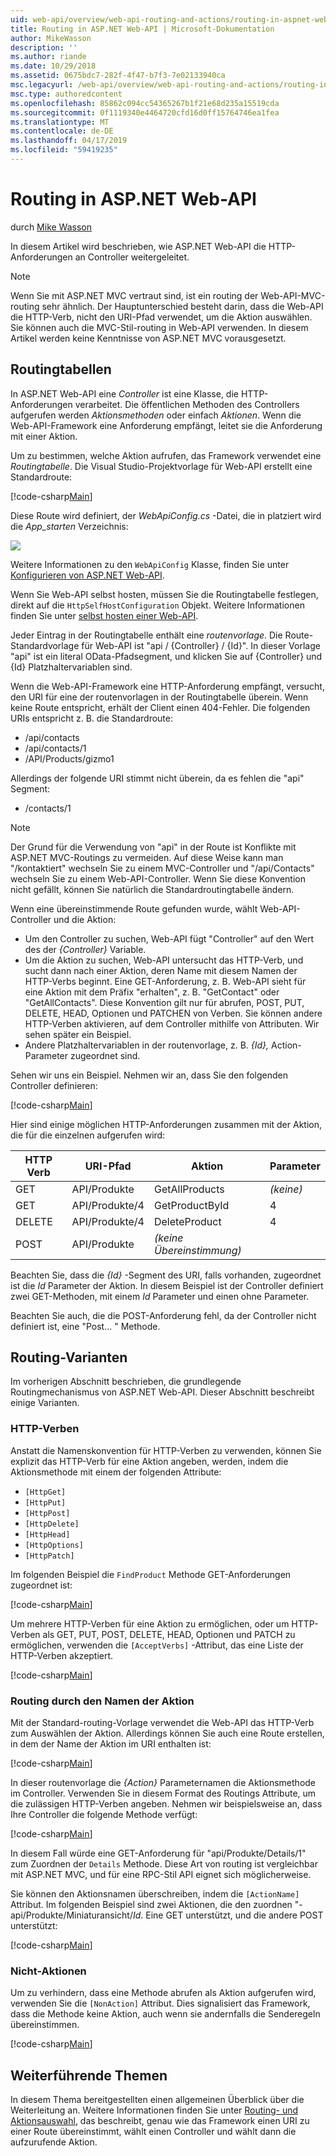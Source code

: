 ```yaml
---
uid: web-api/overview/web-api-routing-and-actions/routing-in-aspnet-web-api
title: Routing in ASP.NET Web-API | Microsoft-Dokumentation
author: MikeWasson
description: ''
ms.author: riande
ms.date: 10/29/2018
ms.assetid: 0675bdc7-282f-4f47-b7f3-7e02133940ca
msc.legacyurl: /web-api/overview/web-api-routing-and-actions/routing-in-aspnet-web-api
msc.type: authoredcontent
ms.openlocfilehash: 85862c094cc54365267b1f21e68d235a15519cda
ms.sourcegitcommit: 0f1119340e4464720cfd16d0ff15764746ea1fea
ms.translationtype: MT
ms.contentlocale: de-DE
ms.lasthandoff: 04/17/2019
ms.locfileid: "59419235"
---
```

# <a name="routing-in-aspnet-web-api"></a>Routing in ASP.NET Web-API

durch [Mike Wasson](https://github.com/MikeWasson)

In diesem Artikel wird beschrieben, wie ASP.NET Web-API die HTTP-Anforderungen an Controller weitergeleitet.

> [!NOTE]
> Wenn Sie mit ASP.NET MVC vertraut sind, ist ein routing der Web-API-MVC-routing sehr ähnlich. Der Hauptunterschied besteht darin, dass die Web-API die HTTP-Verb, nicht den URI-Pfad verwendet, um die Aktion auswählen. Sie können auch die MVC-Stil-routing in Web-API verwenden. In diesem Artikel werden keine Kenntnisse von ASP.NET MVC vorausgesetzt.

## <a name="routing-tables"></a>Routingtabellen

In ASP.NET Web-API eine *Controller* ist eine Klasse, die HTTP-Anforderungen verarbeitet. Die öffentlichen Methoden des Controllers aufgerufen werden *Aktionsmethoden* oder einfach *Aktionen*. Wenn die Web-API-Framework eine Anforderung empfängt, leitet sie die Anforderung mit einer Aktion.

Um zu bestimmen, welche Aktion aufrufen, das Framework verwendet eine *Routingtabelle*. Die Visual Studio-Projektvorlage für Web-API erstellt eine Standardroute:

[!code-csharp[Main](routing-in-aspnet-web-api/samples/sample1.cs)]

Diese Route wird definiert, der *WebApiConfig.cs* -Datei, die in platziert wird die *App\_starten* Verzeichnis:

![](routing-in-aspnet-web-api/_static/image1.png)

Weitere Informationen zu den `WebApiConfig` Klasse, finden Sie unter [Konfigurieren von ASP.NET Web-API](../advanced/configuring-aspnet-web-api.md).

Wenn Sie Web-API selbst hosten, müssen Sie die Routingtabelle festlegen, direkt auf die `HttpSelfHostConfiguration` Objekt. Weitere Informationen finden Sie unter [selbst hosten einer Web-API](../older-versions/self-host-a-web-api.md).

Jeder Eintrag in der Routingtabelle enthält eine *routenvorlage*. Die Route-Standardvorlage für Web-API ist &quot;api / {Controller} / {Id}&quot;. In dieser Vorlage &quot;api&quot; ist ein literal OData-Pfadsegment, und klicken Sie auf {Controller} und {Id} Platzhaltervariablen sind.

Wenn die Web-API-Framework eine HTTP-Anforderung empfängt, versucht, den URI für eine der routenvorlagen in der Routingtabelle überein. Wenn keine Route entspricht, erhält der Client einen 404-Fehler. Die folgenden URIs entspricht z. B. die Standardroute:

- /api/contacts
- /api/contacts/1
- /API/Products/gizmo1

Allerdings der folgende URI stimmt nicht überein, da es fehlen die &quot;api&quot; Segment:

- /contacts/1

> [!NOTE]
> Der Grund für die Verwendung von "api" in der Route ist Konflikte mit ASP.NET MVC-Routings zu vermeiden. Auf diese Weise kann man &quot;/kontaktiert&quot; wechseln Sie zu einem MVC-Controller und &quot;/api/Contacts&quot; wechseln Sie zu einem Web-API-Controller. Wenn Sie diese Konvention nicht gefällt, können Sie natürlich die Standardroutingtabelle ändern.

Wenn eine übereinstimmende Route gefunden wurde, wählt Web-API-Controller und die Aktion:

- Um den Controller zu suchen, Web-API fügt &quot;Controller&quot; auf den Wert des der *{Controller}* Variable.
- Um die Aktion zu suchen, Web-API untersucht das HTTP-Verb, und sucht dann nach einer Aktion, deren Name mit diesem Namen der HTTP-Verbs beginnt. Eine GET-Anforderung, z. B. Web-API sieht für eine Aktion mit dem Präfix &quot;erhalten&quot;, z. B. &quot;GetContact&quot; oder &quot;GetAllContacts&quot;. Diese Konvention gilt nur für abrufen, POST, PUT, DELETE, HEAD, Optionen und PATCHEN von Verben. Sie können andere HTTP-Verben aktivieren, auf dem Controller mithilfe von Attributen. Wir sehen später ein Beispiel.
- Andere Platzhaltervariablen in der routenvorlage, z. B. *{Id},* Action-Parameter zugeordnet sind.

Sehen wir uns ein Beispiel. Nehmen wir an, dass Sie den folgenden Controller definieren:

[!code-csharp[Main](routing-in-aspnet-web-api/samples/sample2.cs)]

Hier sind einige möglichen HTTP-Anforderungen zusammen mit der Aktion, die für die einzelnen aufgerufen wird:

| HTTP Verb | URI-Pfad | Aktion | Parameter |
| --- | --- | --- | --- |
| GET | API/Produkte | GetAllProducts | *(keine)* |
| GET | API/Produkte/4 | GetProductById | 4 |
| DELETE | API/Produkte/4 | DeleteProduct | 4 |
| POST | API/Produkte | *(keine Übereinstimmung)* |  |

Beachten Sie, dass die *{Id}* -Segment des URI, falls vorhanden, zugeordnet ist die *Id* Parameter der Aktion. In diesem Beispiel ist der Controller definiert zwei GET-Methoden, mit einem *Id* Parameter und einen ohne Parameter.

Beachten Sie auch, die die POST-Anforderung fehl, da der Controller nicht definiert ist, eine &quot;Post... &quot; Methode.

## <a name="routing-variations"></a>Routing-Varianten

Im vorherigen Abschnitt beschrieben, die grundlegende Routingmechanismus von ASP.NET Web-API. Dieser Abschnitt beschreibt einige Varianten.

### <a name="http-verbs"></a>HTTP-Verben

Anstatt die Namenskonvention für HTTP-Verben zu verwenden, können Sie explizit das HTTP-Verb für eine Aktion angeben, werden, indem die Aktionsmethode mit einem der folgenden Attribute:

- `[HttpGet]`
- `[HttpPut]`
- `[HttpPost]`
- `[HttpDelete]`
- `[HttpHead]`
- `[HttpOptions]`
- `[HttpPatch]`

Im folgenden Beispiel die `FindProduct` Methode GET-Anforderungen zugeordnet ist:

[!code-csharp[Main](routing-in-aspnet-web-api/samples/sample3.cs)]

Um mehrere HTTP-Verben für eine Aktion zu ermöglichen, oder um HTTP-Verben als GET, PUT, POST, DELETE, HEAD, Optionen und PATCH zu ermöglichen, verwenden die `[AcceptVerbs]` -Attribut, das eine Liste der HTTP-Verben akzeptiert.

[!code-csharp[Main](routing-in-aspnet-web-api/samples/sample4.cs)]

<a id="routing_by_action_name"></a>
### <a name="routing-by-action-name"></a>Routing durch den Namen der Aktion

Mit der Standard-routing-Vorlage verwendet die Web-API das HTTP-Verb zum Auswählen der Aktion. Allerdings können Sie auch eine Route erstellen, in dem der Name der Aktion im URI enthalten ist:

[!code-csharp[Main](routing-in-aspnet-web-api/samples/sample5.cs)]

In dieser routenvorlage die *{Action}* Parameternamen die Aktionsmethode im Controller. Verwenden Sie in diesem Format des Routings Attribute, um die zulässigen HTTP-Verben angeben. Nehmen wir beispielsweise an, dass Ihre Controller die folgende Methode verfügt:

[!code-csharp[Main](routing-in-aspnet-web-api/samples/sample6.cs)]

In diesem Fall würde eine GET-Anforderung für "api/Produkte/Details/1" zum Zuordnen der `Details` Methode. Diese Art von routing ist vergleichbar mit ASP.NET MVC, und für eine RPC-Stil API eignet sich möglicherweise.

Sie können den Aktionsnamen überschreiben, indem die `[ActionName]` Attribut. Im folgenden Beispiel sind zwei Aktionen, die den zuordnen &quot;-api/Produkte/Miniaturansicht/*Id*. Eine GET unterstützt, und die andere POST unterstützt:

[!code-csharp[Main](routing-in-aspnet-web-api/samples/sample7.cs)]

### <a name="non-actions"></a>Nicht-Aktionen

Um zu verhindern, dass eine Methode abrufen als Aktion aufgerufen wird, verwenden Sie die `[NonAction]` Attribut. Dies signalisiert das Framework, dass die Methode keine Aktion, auch wenn sie andernfalls die Senderegeln übereinstimmen.

[!code-csharp[Main](routing-in-aspnet-web-api/samples/sample8.cs)]

## <a name="further-reading"></a>Weiterführende Themen

In diesem Thema bereitgestellten einen allgemeinen Überblick über die Weiterleitung an. Weitere Informationen finden Sie unter [Routing- und Aktionsauswahl](routing-and-action-selection.md), das beschreibt, genau wie das Framework einen URI zu einer Route übereinstimmt, wählt einen Controller und wählt dann die aufzurufende Aktion.
